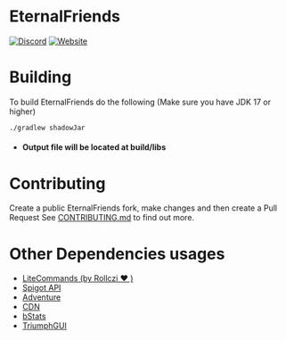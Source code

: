 # EternalFriends

[![Discord](https://img.shields.io/discord/889460117953720351?color=%237289DA&logo=discord&logoColor=white&style=for-the-badge)](https://discord.gg/FQ7jmGBd6c)
[![Website](https://img.shields.io/badge/-website-orange?style=for-the-badge&logo=internet-explorer&logoColor=white)](https://eternalcode.pl/)

# Building

To build EternalFriends do the following (Make sure you have JDK 17 or higher)

```
./gradlew shadowJar
```

- #### Output file will be located at build/libs

# Contributing

Create a public EternalFriends fork, make changes and then create a Pull Request
See [CONTRIBUTING.md](https://github.com/EternalCodeTeam/EternalCore/blob/master/.github/CONTRIBUTING.md) to find out
more.

# Other Dependencies usages

- [LiteCommands (by Rollczi ❤   )](https://github.com/Rollczi/LiteCommands)
- [Spigot API](https://www.spigotmc.org/wiki/spigot-gradle/)
- [Adventure](https://docs.adventure.kyori.net/)
- [CDN](https://github.com/dzikoysk/cdn)
- [bStats](https://bstats.org/)
- [TriumphGUI](https://github.com/TriumphTeam/triumph-gui)
